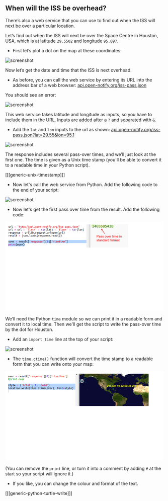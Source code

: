 

## When will the ISS be overhead?

There’s also a web service that you can use to find out when the ISS will next be over a particular location. 

Let’s find out when the ISS will next be over the Space Centre in Houston, USA, which is at latitude `29.5502` and longitude `95.097`.
  
+ First let’s plot a dot on the map at these coordinates:

![screenshot](images/iss-houston.png)

Now let’s get the date and time that the ISS is next overhead.

+ As before, you can call the web service by entering its URL into the address bar of a web browser: <a href="http://api.open-notify.org/iss-pass.json" target="_blank">api.open-notify.org/iss-pass.json</a>

You should see an error:

![screenshot](images/iss-pass-error.png)

This web service takes latitude and longitude as inputs, so you have to include them in the URL. Inputs are added after a `?` and separated with `&`. 

+ Add the `lat` and `lon` inputs to the url as shown: <a href="http://api.open-notify.org/iss-pass.json?lat=29.55&lon=95.1" target="_blank">api.open-notify.org/iss-pass.json?lat=29.55&lon=95.1</a>
  
![screenshot](images/iss-passtimes.png)
  
The response includes several pass-over times, and we’ll just look at the first one. The time is given as a Unix time stamp  (you'll be able to convert it to a readable time in your Python script).
    
[[[generic-unix-timestamp]]]

+ Now let's call the web service from Python. Add the following code to the end of your script:

![screenshot](images/iss-passover.png)

+ Now let's get the first pass over time from the result. Add the following code:

![screenshot](images/iss-print-pass.png)

We’ll need the Python `time` module so we can print it in a readable form and convert it to local time. Then we'll get the script to write the pass-over time by the dot for Houston. 

+ Add an `import time` line at the top of your script:

![screenshot](images/iss-time.png)

+ The `time.ctime()` function will convert the time stamp to a readable form that you can write onto your map:

![screenshot](images/iss-pass-write.png)
 
(You can remove the `print` line, or turn it into a comment by adding `#` at the start so your script will ignore it.)
    
+ If you like, you can change the colour and format of the text. 

[[[generic-python-turtle-write]]] 
